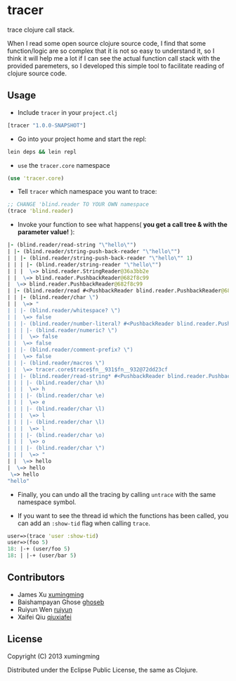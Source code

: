# tracer

trace clojure call stack.

When I read some open source clojure source code, I find that some function/logic are so complex that it is not so easy to understand it, so I think it will help me a lot if I can see the actual function call stack with the provided paremeters, so I developed this simple tool to facilitate reading of clojure source code.

## Usage

* Include `tracer` in your `project.clj`

```clojure
[tracer "1.0.0-SNAPSHOT"]
```

* Go into your project home and start the repl:

```bash
lein deps && lein repl
```

* `use` the `tracer.core` namespace

```clojure
(use 'tracer.core)
```

* Tell `tracer` which namespace you want to trace:

```clojure
;; CHANGE 'blind.reader TO YOUR OWN namespace
(trace 'blind.reader)
```

* Invoke your function to see what happens( **you get a call tree & with the parameter value!** ):

```clojure
|- (blind.reader/read-string "\"hello\"")
| |- (blind.reader/string-push-back-reader "\"hello\"")
| | |- (blind.reader/string-push-back-reader "\"hello\"" 1)
| | | |- (blind.reader/string-reader "\"hello\"")
| | |  \=> blind.reader.StringReader@36a3bb2e
| |  \=> blind.reader.PushbackReader@682f8c99
|  \=> blind.reader.PushbackReader@682f8c99
| |- (blind.reader/read #<PushbackReader blind.reader.PushbackReader@682f8c99> true nil false)
| | |- (blind.reader/char \")
| |  \=> "
| | |- (blind.reader/whitespace? \")
| |  \=> false
| | |- (blind.reader/number-literal? #<PushbackReader blind.reader.PushbackReader@682f8c99> \")
| | | |- (blind.reader/numeric? \")
| | |  \=> false
| |  \=> false
| | |- (blind.reader/comment-prefix? \")
| |  \=> false
| | |- (blind.reader/macros \")
| |  \=> tracer.core$trace$fn__931$fn__932@72dd23cf
| | |- (blind.reader/read-string* #<PushbackReader blind.reader.PushbackReader@682f8c99> \")
| | | |- (blind.reader/char \h)
| | |  \=> h
| | | |- (blind.reader/char \e)
| | |  \=> e
| | | |- (blind.reader/char \l)
| | |  \=> l
| | | |- (blind.reader/char \l)
| | |  \=> l
| | | |- (blind.reader/char \o)
| | |  \=> o
| | | |- (blind.reader/char \")
| | |  \=> "
| |  \=> hello
|  \=> hello
 \=> hello
"hello"
```

* Finally, you can undo all the tracing by calling `untrace` with the
same namespace symbol.

* If you want to see the thread id which the functions has been called, you can add an `:show-tid` flag when calling `trace`.

```clojure
user=>(trace 'user :show-tid)
user=>(foo 5)
18: |-+ (user/foo 5)
18: | |-+ (user/bar 5)
```

## Contributors
* James Xu [xumingming](https://github.com/xumingming)
* Baishampayan Ghose [ghoseb](https://github.com/ghoseb)
* Ruiyun Wen [ruiyun](https://github.com/Ruiyun)
* Xaifei Qiu [qiuxiafei](https://github.com/qiuxiafei)

## License

Copyright (C) 2013 xumingming

Distributed under the Eclipse Public License, the same as Clojure.
